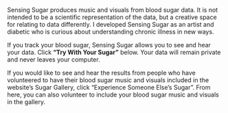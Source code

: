 Sensing Sugar produces music and visuals from blood sugar data. It is not intended to be a scientific representation of the data, but a creative space for relating to data differently. I developed Sensing Sugar as an artist and diabetic who is curious about understanding chronic illness in new ways. 

If you track your blood sugar, Sensing Sugar allows you to see and hear your data. Click **“Try With Your Sugar”** below. Your data will remain private and never leaves your computer.

If you would like to see and hear the results from people who have volunteered to have their blood sugar music and visuals included in the website’s Sugar Gallery, click “Experience Someone Else’s Sugar”. From here, you can also volunteer to include your blood sugar music and visuals in the gallery.
